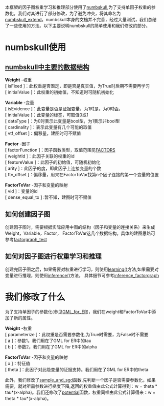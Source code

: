本框架的因子图权重学习和推理部分使用了[numbskull](https://github.com/HazyResearch/numbskull),为了支持单因子权重的参数化，我们对其进行了部分修改，为了避免冲突，将其命名为[numbskull_extend](../numbskull_extend/__main__.py)。numbskull本身的文档并不完善，经过大量测试，我们总结了一些使用的方法。以下主要说明numbskull的简单使用和我们修改的部分。
# numbskull使用
  ## [numbskull中主要的数据结构](../numbskull_extend/numbskulltypes.py)
**Weight**  -权重            
[ isFixed ]：此权重是否固定，即是否是真实值，为True时后期不需要再学习                
[ initialValue ]：此权重的初始值，不知道时可随机初始化           

**Variable** -变量     
[ isEvidence ]：此变量是否是证据变量，为1时是，为0时否。     
[ initialValue ]：此变量的标签，可取值0或1     
[ dataType ]：为0时表示此变量是bool型，为1表示非bool型    
[ cardinality ]：表示此变量有几个可能的取值      
[ vtf_offset ]：偏移量，建图时可不赋值           

**Factor** -因子    
[ factorFunction ]：因子函数类型，取值范围见[FACTORS](../numbskull_extend/inference.py)       
[ weightId ]：此因子关联的权重的id     
[ featureValue ]：此因子的初始值，可随机初始化     
[ arity ]：此因子的度，即此因子上连接变量的个数    
[ ftv_offset ]：偏移量，用来在FactorToVar找第n个因子连接的第一个变量的位置          

**FactorToVar**  -因子和变量的映射      
[ vid ]：变量的id    
[ dense_equal_to ] :暂不知，建图时可不赋值 
## 如何创建因子图   
创建因子图时，需要根据实际应用中图的结构（因子和变量的连接关系）来生成Weight，Variable，Factor， FactorToVar这几个数据结构。具体的建图思路可参考[factorgraph_test](../numbskull_extend/create_factorgraph.py)               
## 如何对因子图进行权重学习和推理      
创建完因子图之后，如果需要对权重进行学习，则使用[learning()](../numbskull_extend/numbskull.py)方法,如果需要对变量进行推理，则使用[inference()](../numbskull_extend/numbskull.py)方法。
具体细节可参考[inference_factorgraph](../numbskull_extend/inference_factorgraph.py)


# 我们修改了什么       
为了支持单因子的参数化(参见[GML_for_ER](https://github.com/gml-explore/GML_for_ER))，我们在weight和FactorToVar中添加了新的属性。           

 **Weight**  -权重                
[ parameterize ]：此权重是否需要参数化,为True时需要，为False时不需要                    
[ a ]：参数1，我们用在了GML for ER中的tau                 
[ b ]：参数2，我们用在了GML for ER中的alpha     
                  
 **FactorToVar**  -因子和变量的映射                
[ x ]：特征值        
[ theta ]：此因子对此隐变量的证据支持。我们用在了GML for ER中的theta  

此外，我们修改了[sample_and_sgd](../numbskull_extend/learning.py)函数,先判断一个因子是否需要参数化，如果需要，就对所需参数进行梯度下降,返回的权重值由此公式计算得到：w = theta * tau*(x-alpha)。我们还修改了[potential](../numbskull_extend/inference.py)函数，权重同样由此公式计算得来：w = theta * tau*(x-alpha)。



